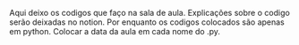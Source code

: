 Aqui deixo os codigos que faço na sala de aula.
Explicações sobre o codigo serão deixadas no notion.
Por enquanto os codigos colocados são apenas em python.
Colocar a data da aula em cada nome do .py.
